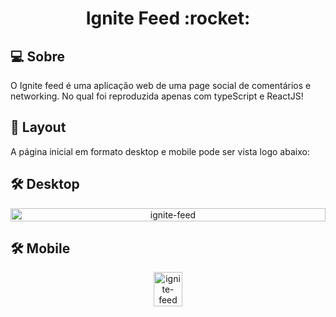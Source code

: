 <p align="center">
  <h1 align="center">Ignite Feed :rocket:</h1>
</p>


## 💻 Sobre
O Ignite feed é uma aplicação web de uma page social de comentários e networking. No qual foi reproduzida apenas com typeScript e ReactJS!

## 🎨 Layout
A página inicial em formato desktop e mobile pode ser vista logo abaixo:

## 🛠 Desktop

<p align="center" style="display: flex; align-items: flex-start; justify-content: center;">
<img alt="ignite-feed" title="#ignite-feed" src="https://github.com/gabriel-lima258/Ignite-Feed/assets/116119327/47b3483b-d6c1-431d-8df3-73e3fe13158f"  width="100%">
</p>

## 🛠 Mobile

<p align="center" style="display: flex; align-items: flex-start; justify-content: center;">
<img alt="ignite-feed" title="#ignite-feed" src="https://github.com/gabriel-lima258/Ignite-Feed/assets/116119327/d239a130-3df8-4793-a131-817072ab79db"  width="30%">
</p>

